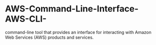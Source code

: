 # AWS-Command-Line-Interface-AWS-CLI-
command-line tool that provides an interface for interacting with Amazon Web Services (AWS) products and services.
